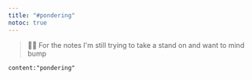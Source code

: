 ```yaml
---
title: "#pondering"
notoc: true
---
```


> 🙇‍♀️ For the notes I'm still trying to take a stand on and want to mind bump

```query
content:"pondering"
```

